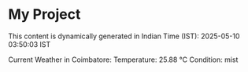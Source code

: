 # My Project

This content is dynamically generated in Indian Time (IST): 2025-05-10 03:50:03 IST


Current Weather in Coimbatore:
Temperature: 25.88 °C
Condition: mist
